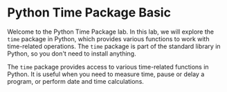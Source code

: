 # Python Time Package Basic

Welcome to the Python Time Package lab. In this lab, we will explore the `time` package in Python, which provides various functions to work with time-related operations. The `time` package is part of the standard library in Python, so you don't need to install anything.


The `time` package provides access to various time-related functions in Python. It is useful when you need to measure time, pause or delay a program, or perform date and time calculations.
